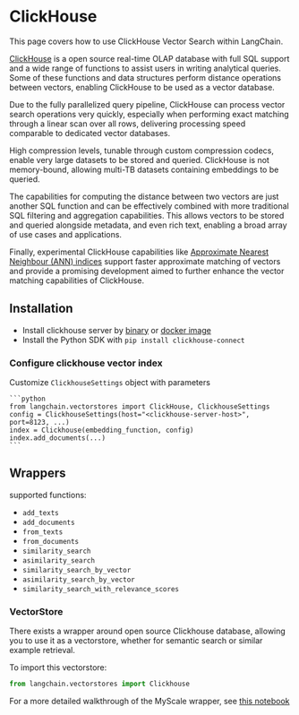 # ClickHouse

This page covers how to use ClickHouse Vector Search within LangChain.

[ClickHouse](https://clickhouse.com) is a open source real-time OLAP database with full SQL support and a wide range of functions to assist users in writing analytical queries. Some of these functions and data structures perform distance operations between vectors, enabling ClickHouse to be used as a vector database.

Due to the fully parallelized query pipeline, ClickHouse can process vector search operations very quickly, especially when performing exact matching through a linear scan over all rows, delivering processing speed comparable to dedicated vector databases.

High compression levels, tunable through custom compression codecs, enable very large datasets to be stored and queried. ClickHouse is not memory-bound, allowing multi-TB datasets containing embeddings to be queried.

The capabilities for computing the distance between two vectors are just another SQL function and can be effectively combined with more traditional SQL filtering and aggregation capabilities. This allows vectors to be stored and queried alongside metadata, and even rich text, enabling a broad array of use cases and applications.

Finally, experimental ClickHouse capabilities like [Approximate Nearest Neighbour (ANN) indices](https://clickhouse.com/docs/en/engines/table-engines/mergetree-family/annindexes) support faster approximate matching of vectors and provide a promising development aimed to further enhance the vector matching capabilities of ClickHouse.

## Installation
- Install clickhouse server by [binary](https://clickhouse.com/docs/en/install) or [docker image](https://hub.docker.com/r/clickhouse/clickhouse-server/)
- Install the Python SDK with `pip install clickhouse-connect`

### Configure clickhouse vector index

Customize `ClickhouseSettings` object with parameters

    ```python
    from langchain.vectorstores import ClickHouse, ClickhouseSettings
    config = ClickhouseSettings(host="<clickhouse-server-host>", port=8123, ...)
    index = Clickhouse(embedding_function, config)
    index.add_documents(...)
    ```
  
## Wrappers
supported functions:
- `add_texts`
- `add_documents`
- `from_texts`
- `from_documents`
- `similarity_search`
- `asimilarity_search`
- `similarity_search_by_vector`
- `asimilarity_search_by_vector`
- `similarity_search_with_relevance_scores`

### VectorStore

There exists a wrapper around open source Clickhouse database, allowing you to use it as a vectorstore,
whether for semantic search or similar example retrieval.

To import this vectorstore:
```python
from langchain.vectorstores import Clickhouse
```

For a more detailed walkthrough of the MyScale wrapper, see [this notebook](../modules/indexes/vectorstores/examples/clickhouse.ipynb)

